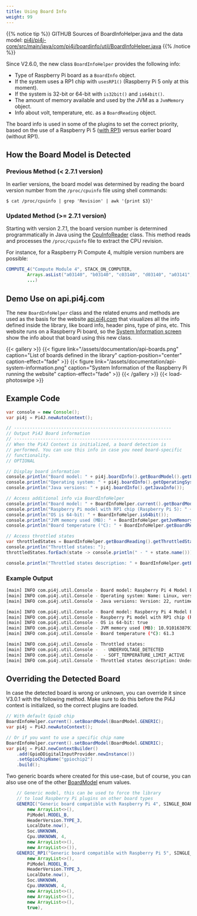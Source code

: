 ```yaml
---
title: Using Board Info
weight: 99
---
```


{{% notice tip %}}
GITHUB Sources of BoardInfoHelper.java and the data model: [pi4j/pi4j-core/src/main/java/com/pi4j/boardinfo/util/BoardInfoHelper.java](https://github.com/Pi4J/pi4j/blob/develop/pi4j-core/src/main/java/com/pi4j/boardinfo/util/BoardInfoHelper.java)
{{% /notice %}}

Since V2.6.0, the new class `BoardInfoHelper` provides the following info:

* Type of Raspberry Pi board as a `BoardInfo` object.
* If the system uses a RP1 chip with `usesRP1()` (Raspberry Pi 5 only at this moment).
* If the system is 32-bit or 64-bit with `is32bit()` and `is64bit()`.
* The amount of memory available and used by the JVM as a `JvmMemory` object.
* Info about volt, temperature, etc. as a `BoardReading` object.

The board info is used in some of the plugins to set the correct priority, based on the use of a Raspberry Pi 5 ([with RP1](https://www.raspberrypi.com/documentation/microcontrollers/rp1.html)) versus earlier board (without RP1).

## How the Board Model is Detected

### Previous Method (< 2.7.1 version)
In earlier versions, the board model was determined by reading the board version number from the `/proc/cpuinfo` file using shell commands:

```shell
$ cat /proc/cpuinfo | grep 'Revision' | awk '{print $3}'
```

### Updated Method (>= 2.7.1 version)
Starting with version 2.7.1, the board version number is determined programmatically in Java using the [CpuInfoReader](https://github.com/Pi4J/pi4j/blob/develop/pi4j-core/src/main/java/com/pi4j/boardinfo/datareader/CpuInfoReader.java) class. This method reads and processes the `/proc/cpuinfo` file to extract the CPU revision.


For instance, for a Raspberry Pi Compute 4, multiple version numbers are possible:

```java
COMPUTE_4("Compute Module 4", STACK_ON_COMPUTER,
        Arrays.asList("a03140", "b03140", "c03140", "d03140", "a03141", "b03141", "c03141", "d03141"),
        ...)
```

## Demo Use on api.pi4j.com

The new `BoardInfoHelper` class and the related enums and methods are used as the basis for the website [api.pi4j.com](https://api.pi4j.com) that visualizes all the info defined inside the library, like board info, header pins, type of pins, etc. This website runs on a Raspberry Pi board, so the [System Information screen](https://api.pi4j.com/system-information) show the info about that board using this new class.

{{< gallery >}}
{{< figure link="/assets/documentation/api-boards.png" caption="List of boards defined in the library" caption-position="center" caption-effect="fade" >}}
{{< figure link="/assets/documentation/api-system-information.png" caption="System Information of the Raspberry Pi running the website" caption-effect="fade" >}}
{{< /gallery >}}
{{< load-photoswipe >}}

## Example Code

```java
var console = new Console();
var pi4j = Pi4J.newAutoContext();

// ------------------------------------------------------------
// Output Pi4J Board information
// ------------------------------------------------------------
// When the Pi4J Context is initialized, a board detection is 
// performed. You can use this info in case you need board-specific
// functionality.
// OPTIONAL

// Display board information
console.println("Board model: " + pi4j.boardInfo().getBoardModel().getLabel());
console.println("Operating system: " + pi4j.boardInfo().getOperatingSystem());
console.println("Java versions: " + pi4j.boardInfo().getJavaInfo());

// Access additional info via BoardInfoHelper
console.println("Board model: " + BoardInfoHelper.current().getBoardModel().getLabel());
console.println("Raspberry Pi model with RP1 chip (Raspberry Pi 5): " + BoardInfoHelper.usesRP1());
console.println("OS is 64-bit: " + BoardInfoHelper.is64bit());
console.println("JVM memory used (MB): " + BoardInfoHelper.getJvmMemory().getUsedInMb());
console.println("Board temperature (°C): " + BoardInfoHelper.getBoardReading().getTemperatureInCelsius());

// Access throttled states
var throttledStates = BoardInfoHelper.getBoardReading().getThrottledStates();
console.println("Throttled states: ");
throttledStates.forEach(state -> console.println(" - " + state.name()));

console.println("Throttled states description: " + BoardInfoHelper.getBoardReading().getThrottledStatesDescription());
```

### Example Output

```bash
[main] INFO com.pi4j.util.Console - Board model: Raspberry Pi 4 Model B
[main] INFO com.pi4j.util.Console - Operating system: Name: Linux, version: 6.1.21-v8+, architecture: aarch64
[main] INFO com.pi4j.util.Console - Java versions: Version: 22, runtime: 22+36, vendor: Azul Systems, Inc., vendor version: Zulu22.28+91-CA

[main] INFO com.pi4j.util.Console - Board model: Raspberry Pi 4 Model B
[main] INFO com.pi4j.util.Console - Raspberry Pi model with RP1 chip (Raspberry Pi 5): false
[main] INFO com.pi4j.util.Console - OS is 64-bit: true
[main] INFO com.pi4j.util.Console - JVM memory used (MB): 10.910163879394531
[main] INFO com.pi4j.util.Console - Board temperature (°C): 61.3

[main] INFO com.pi4j.util.Console - Throttled states: 
[main] INFO com.pi4j.util.Console -  - UNDERVOLTAGE_DETECTED
[main] INFO com.pi4j.util.Console -  - SOFT_TEMPERATURE_LIMIT_ACTIVE
[main] INFO com.pi4j.util.Console - Throttled states description: Under-voltage detected, Soft temperature limit active
```

## Overriding the Detected Board

In case the detected board is wrong or unknown, you can override it since V3.0.1 with the following method. Make sure to do this before the Pi4J context is initialized, so the correct plugins are loaded.

```java
// With default GpioD chip
BoardInfoHelper.current().setBoardModel(BoardModel.GENERIC);
var pi4j = Pi4J.newAutoContext();

// Or if you want to use a specific chip name
BoardInfoHelper.current().setBoardModel(BoardModel.GENERIC);
var pi4j = Pi4J.newContextBuilder()
    .add(GpioDDigitalInputProvider.newInstance())
    .setGpioChipName("gpiochip2")
    .build();
```

Two generic boards where created for this use-case, but of course, you can also use one of the other [BoardModel](https://github.com/Pi4J/pi4j/blob/develop/pi4j-core/src/main/java/com/pi4j/boardinfo/definition/BoardModel.java) enum values.

```java
    // Generic model, this can be used to force the library
    // to load Raspberry Pi plugins on other board types
    GENERIC("Generic board compatible with Raspberry Pi 4", SINGLE_BOARD_COMPUTER,
        new ArrayList<>(),
        PiModel.MODEL_B,
        HeaderVersion.TYPE_3,
        LocalDate.now(),
        Soc.UNKNOWN,
        Cpu.UNKNOWN, 4,
        new ArrayList<>(),
        new ArrayList<>()),
    GENERIC_RP1("Generic board compatible with Raspberry Pi 5", SINGLE_BOARD_COMPUTER,
        new ArrayList<>(),
        PiModel.MODEL_B,
        HeaderVersion.TYPE_3,
        LocalDate.now(),
        Soc.UNKNOWN,
        Cpu.UNKNOWN, 4,
        new ArrayList<>(),
        new ArrayList<>(),
        new ArrayList<>(),
        true),
```


